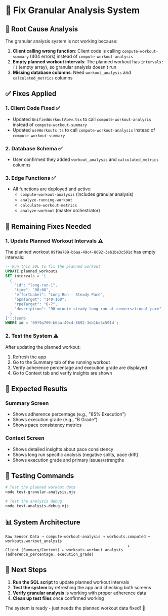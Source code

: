 # 🔧 Fix Granular Analysis System

## 🎯 **Root Cause Analysis**

The granular analysis system is not working because:

1. **Client calling wrong function**: Client code is calling `compute-workout-summary` (404 errors) instead of `compute-workout-analysis`
2. **Empty planned workout intervals**: The planned workout has `intervals: []` (empty array), so granular analysis doesn't run
3. **Missing database columns**: Need `workout_analysis` and `calculated_metrics` columns

## ✅ **Fixes Applied**

### 1. **Client Code Fixed** ✅
- Updated `UnifiedWorkoutView.tsx` to call `compute-workout-analysis` instead of `compute-workout-summary`
- Updated `useWorkouts.ts` to call `compute-workout-analysis` instead of `compute-workout-summary`

### 2. **Database Schema** ✅
- User confirmed they added `workout_analysis` and `calculated_metrics` columns

### 3. **Edge Functions** ✅
- All functions are deployed and active:
  - `compute-workout-analysis` (includes granular analysis)
  - `analyze-running-workout` 
  - `calculate-workout-metrics`
  - `analyze-workout` (master orchestrator)

## 🔧 **Remaining Fixes Needed**

### 1. **Update Planned Workout Intervals** ⚠️
The planned workout `09f9a709-b6aa-49c4-8692-3eb1be3c501d` has empty intervals:

```sql
-- Run this SQL to fix the planned workout
UPDATE planned_workouts 
SET intervals = '[
  {
    "id": "long-run-1",
    "time": "90:00",
    "effortLabel": "Long Run - Steady Pace",
    "bpmTarget": "140-160",
    "rpeTarget": "6-7",
    "description": "90 minute steady long run at conversational pace"
  }
]'::jsonb
WHERE id = '09f9a709-b6aa-49c4-8692-3eb1be3c501d';
```

### 2. **Test the System** ⚠️
After updating the planned workout:
1. Refresh the app
2. Go to the Summary tab of the running workout
3. Verify adherence percentage and execution grade are displayed
4. Go to Context tab and verify insights are shown

## 🎯 **Expected Results**

### **Summary Screen**
- Shows adherence percentage (e.g., "85% Execution")
- Shows execution grade (e.g., "B Grade")
- Shows pace consistency metrics

### **Context Screen**
- Shows detailed insights about pace consistency
- Shows long run specific analysis (negative splits, pace drift)
- Shows execution grade and primary issues/strengths

## 🧪 **Testing Commands**

```bash
# Test the planned workout data
node test-granular-analysis.mjs

# Test the analysis debug
node test-analysis-debug.mjs
```

## 📊 **System Architecture**

```
Raw Sensor Data → compute-workout-analysis → workouts.computed + workouts.workout_analysis
                                                      ↓
Client (Summary/Context) ← workouts.workout_analysis (adherence_percentage, execution_grade)
```

## 🎯 **Next Steps**

1. **Run the SQL script** to update planned workout intervals
2. **Test the system** by refreshing the app and checking both screens
3. **Verify granular analysis** is working with proper adherence data
4. **Clean up test files** once confirmed working

The system is ready - just needs the planned workout data fixed! 🚀
